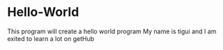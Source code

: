 # Hello-World
This program will create a hello world program
My name is tigui and I am exited to learn a lot on getHub
